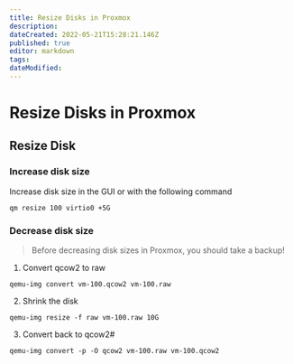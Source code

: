 ```yaml
---
title: Resize Disks in Proxmox
description: 
dateCreated: 2022-05-21T15:28:21.146Z
published: true
editor: markdown
tags: 
dateModified: 
---
```

# Resize Disks in Proxmox
## Resize Disk
### Increase disk size

Increase disk size in the GUI or with the following command

```
qm resize 100 virtio0 +5G
```

### Decrease disk size
> Before decreasing disk sizes in Proxmox, you should take a backup!
1. Convert qcow2 to raw
```
qemu-img convert vm-100.qcow2 vm-100.raw
```
2. Shrink the disk
```
qemu-img resize -f raw vm-100.raw 10G
```
3. Convert back to qcow2#
```
qemu-img convert -p -O qcow2 vm-100.raw vm-100.qcow2
```
